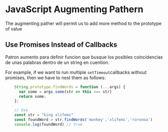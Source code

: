 
# JavaScript Augmenting Pathern

The augmenting pather will permit us to add more method to the prototype of value

## Use Promises Instead of Callbacks

Patron aumento para definir funcion que busque los posibles coincidencias de unas palabras dentro de un string en cuention.

For example, if we want to run multiple ``` setTimeout ```callbacks without promises, then we have to nest them as follows:

```typescript
    String.prototype.findWords = function (...args) {
      var some = args.some(str => this === str)
      return some;
    };

    // Use
    const str = "king xlifems"
    const foundWord = str.findWords('monkey','xlifems','roronoa')
    console.log(foundWord) // true
```